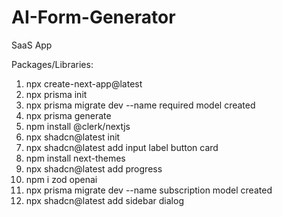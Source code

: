 # AI-Form-Generator
SaaS App

Packages/Libraries:
1) npx create-next-app@latest
2) npx prisma init
3) npx prisma migrate dev --name required model created
4) npx prisma generate
5) npm install @clerk/nextjs
6) npx shadcn@latest init
7) npx shadcn@latest add input label button card
8) npm install next-themes
9) npx shadcn@latest add progress
10) npm i zod openai
11) npx prisma migrate dev --name subscription model created 
12) npx shadcn@latest add sidebar dialog
